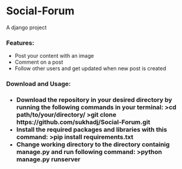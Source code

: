 <h1>Social-Forum</h1> 
A django project
<h3>Features:</h3>
<ul>
  <li>Post your content with an image</li>
  <li>Comment on a post</li>
  <li>Follow other users and get updated when new post is created</li>
 </ul>
<h3>Download and Usage:<h3>
<ul>
  <li>Download the repository in your desired directory by running the following commands in your terminal:
    >cd path/to/your/directory/
    >git clone https://github.com/sukhadj/Social-Forum.git
  </li>
  <li>
    Install the required packages and libraries with this command:
    >pip install requirements.txt
    </li>
  <li>
    Change working directory to the directory containig manage.py and run following command:
    >python manage.py runserver
    </li>
  </ul>
